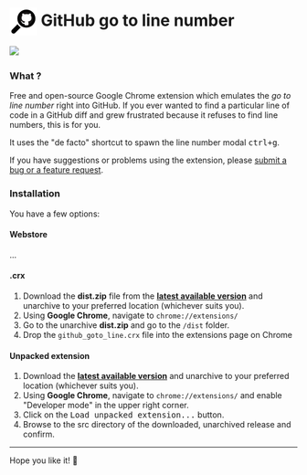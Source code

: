 # <img src="/icons/48.png" align="absmiddle"> GitHub go to line number

![](https://i.imgur.com/HlDcnX2.gif)

### What ?

Free and open-source Google Chrome extension which emulates the _go to line number_ right into GitHub.
If you ever wanted to find a particular line of code in a GitHub diff and grew frustrated because it refuses to find line numbers, this is for you.

It uses the "de facto" shortcut to spawn the line number modal <kbd>ctrl+g</kbd>.


If you have suggestions or problems using the extension, please [submit a bug or a feature request](https://github.com/NicoSantangelo/github-go-to-line/issues/).

### Installation

You have a few options:

#### Webstore

...

#### .crx

1. Download the **dist.zip** file from the **[latest available version](https://github.com/NicoSantangelo/github-go-to-line/releases/tag/v1.0.0)** and unarchive to your preferred location (whichever suits you).
2. Using **Google Chrome**, navigate to `chrome://extensions/`
3. Go to the unarchive **dist.zip** and go to the `/dist` folder.
4. Drop the `github_goto_line.crx` file into the extensions page on Chrome

#### Unpacked extension

1. Download the **[latest available version](https://github.com/NicoSantangelo/github-go-to-line/releases/tag/v1.0.0)** and unarchive to your preferred location (whichever suits you).
2. Using **Google Chrome**, navigate to `chrome://extensions/` and enable "Developer mode" in the upper right corner.
3. Click on the <kbd>Load unpacked extension...</kbd> button.
4. Browse to the src directory of the downloaded, unarchived release and confirm.

----

Hope you like it! :tophat:
